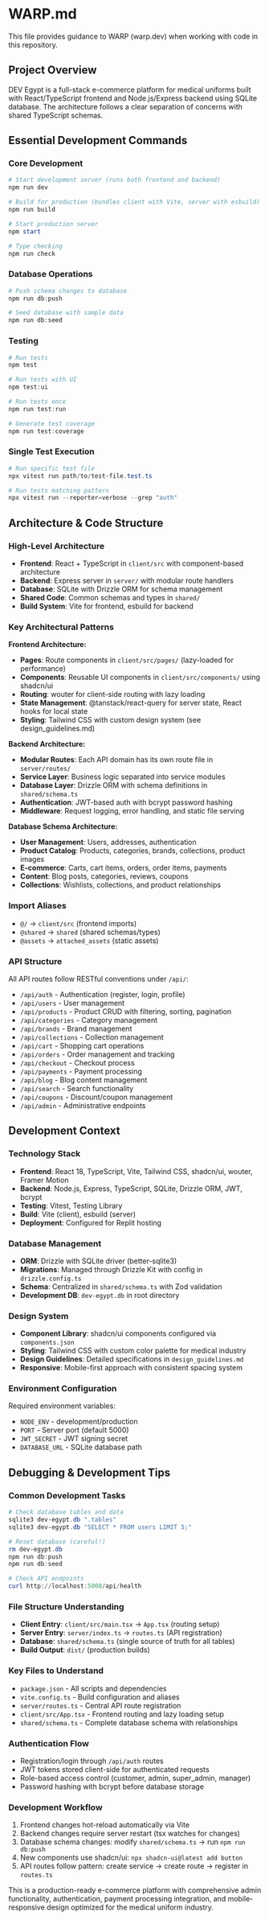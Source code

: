 # WARP.md

This file provides guidance to WARP (warp.dev) when working with code in this repository.

## Project Overview

DEV Egypt is a full-stack e-commerce platform for medical uniforms built with React/TypeScript frontend and Node.js/Express backend using SQLite database. The architecture follows a clear separation of concerns with shared TypeScript schemas.

## Essential Development Commands

### Core Development
```powershell
# Start development server (runs both frontend and backend)
npm run dev

# Build for production (bundles client with Vite, server with esbuild)
npm run build

# Start production server
npm start

# Type checking
npm run check
```

### Database Operations
```powershell
# Push schema changes to database
npm run db:push

# Seed database with sample data
npm run db:seed
```

### Testing
```powershell
# Run tests
npm test

# Run tests with UI
npm test:ui

# Run tests once
npm run test:run

# Generate test coverage
npm run test:coverage
```

### Single Test Execution
```powershell
# Run specific test file
npx vitest run path/to/test-file.test.ts

# Run tests matching pattern
npx vitest run --reporter=verbose --grep "auth"
```

## Architecture & Code Structure

### High-Level Architecture
- **Frontend**: React + TypeScript in `client/src` with component-based architecture
- **Backend**: Express server in `server/` with modular route handlers
- **Database**: SQLite with Drizzle ORM for schema management
- **Shared Code**: Common schemas and types in `shared/`
- **Build System**: Vite for frontend, esbuild for backend

### Key Architectural Patterns

**Frontend Architecture:**
- **Pages**: Route components in `client/src/pages/` (lazy-loaded for performance)
- **Components**: Reusable UI components in `client/src/components/` using shadcn/ui
- **Routing**: wouter for client-side routing with lazy loading
- **State Management**: @tanstack/react-query for server state, React hooks for local state
- **Styling**: Tailwind CSS with custom design system (see design_guidelines.md)

**Backend Architecture:**
- **Modular Routes**: Each API domain has its own route file in `server/routes/`
- **Service Layer**: Business logic separated into service modules
- **Database Layer**: Drizzle ORM with schema definitions in `shared/schema.ts`
- **Authentication**: JWT-based auth with bcrypt password hashing
- **Middleware**: Request logging, error handling, and static file serving

**Database Schema Architecture:**
- **User Management**: Users, addresses, authentication
- **Product Catalog**: Products, categories, brands, collections, product images
- **E-commerce**: Carts, cart items, orders, order items, payments
- **Content**: Blog posts, categories, reviews, coupons
- **Collections**: Wishlists, collections, and product relationships

### Import Aliases
- `@/` → `client/src` (frontend imports)
- `@shared` → `shared` (shared schemas/types)
- `@assets` → `attached_assets` (static assets)

### API Structure
All API routes follow RESTful conventions under `/api/`:
- `/api/auth` - Authentication (register, login, profile)
- `/api/users` - User management
- `/api/products` - Product CRUD with filtering, sorting, pagination
- `/api/categories` - Category management
- `/api/brands` - Brand management
- `/api/collections` - Collection management
- `/api/cart` - Shopping cart operations
- `/api/orders` - Order management and tracking
- `/api/checkout` - Checkout process
- `/api/payments` - Payment processing
- `/api/blog` - Blog content management
- `/api/search` - Search functionality
- `/api/coupons` - Discount/coupon management
- `/api/admin` - Administrative endpoints

## Development Context

### Technology Stack
- **Frontend**: React 18, TypeScript, Vite, Tailwind CSS, shadcn/ui, wouter, Framer Motion
- **Backend**: Node.js, Express, TypeScript, SQLite, Drizzle ORM, JWT, bcrypt
- **Testing**: Vitest, Testing Library
- **Build**: Vite (client), esbuild (server)
- **Deployment**: Configured for Replit hosting

### Database Management
- **ORM**: Drizzle with SQLite driver (better-sqlite3)
- **Migrations**: Managed through Drizzle Kit with config in `drizzle.config.ts`
- **Schema**: Centralized in `shared/schema.ts` with Zod validation
- **Development DB**: `dev-egypt.db` in root directory

### Design System
- **Component Library**: shadcn/ui components configured via `components.json`
- **Styling**: Tailwind CSS with custom color palette for medical industry
- **Design Guidelines**: Detailed specifications in `design_guidelines.md`
- **Responsive**: Mobile-first approach with consistent spacing system

### Environment Configuration
Required environment variables:
- `NODE_ENV` - development/production
- `PORT` - Server port (default 5000)  
- `JWT_SECRET` - JWT signing secret
- `DATABASE_URL` - SQLite database path

## Debugging & Development Tips

### Common Development Tasks
```powershell
# Check database tables and data
sqlite3 dev-egypt.db ".tables"
sqlite3 dev-egypt.db "SELECT * FROM users LIMIT 5;"

# Reset database (careful!)
rm dev-egypt.db
npm run db:push
npm run db:seed

# Check API endpoints
curl http://localhost:5000/api/health
```

### File Structure Understanding
- **Client Entry**: `client/src/main.tsx` → `App.tsx` (routing setup)
- **Server Entry**: `server/index.ts` → `routes.ts` (API registration)
- **Database**: `shared/schema.ts` (single source of truth for all tables)
- **Build Output**: `dist/` (production builds)

### Key Files to Understand
- `package.json` - All scripts and dependencies
- `vite.config.ts` - Build configuration and aliases
- `server/routes.ts` - Central API route registration
- `client/src/App.tsx` - Frontend routing and lazy loading setup
- `shared/schema.ts` - Complete database schema with relationships

### Authentication Flow
- Registration/login through `/api/auth` routes
- JWT tokens stored client-side for authenticated requests
- Role-based access control (customer, admin, super_admin, manager)
- Password hashing with bcrypt before database storage

### Development Workflow
1. Frontend changes hot-reload automatically via Vite
2. Backend changes require server restart (tsx watches for changes)
3. Database schema changes: modify `shared/schema.ts` → run `npm run db:push`
4. New components use shadcn/ui: `npx shadcn-ui@latest add button`
5. API routes follow pattern: create service → create route → register in `routes.ts`

This is a production-ready e-commerce platform with comprehensive admin functionality, authentication, payment processing integration, and mobile-responsive design optimized for the medical uniform industry.
